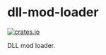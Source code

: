 # dll-mod-loader

[![crates.io](https://img.shields.io/crates/v/dll-injector.svg)](https://crates.io/crates/dll-injector)

DLL mod loader.